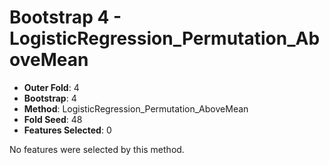# Bootstrap 4 - LogisticRegression_Permutation_AboveMean

- **Outer Fold**: 4
- **Bootstrap**: 4
- **Method**: LogisticRegression_Permutation_AboveMean
- **Fold Seed**: 48
- **Features Selected**: 0

No features were selected by this method.
